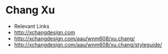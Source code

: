 # Chang Xu

- Relevant Links
- http://xchangdesign.com
- http://xchangdesign.com/aau/wnm608/xu.chang/
- http://xchangdesign.com/aau/wnm608/xu.chang/styleguide/